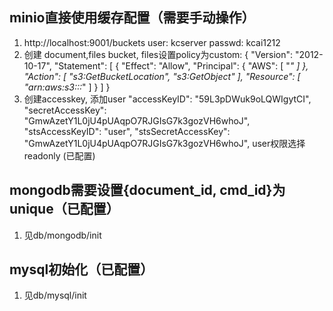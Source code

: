 

## minio直接使用缓存配置（需要手动操作）
1. http://localhost:9001/buckets  user: kcserver passwd: kcai1212
2. 创建 document,files bucket, files设置policy为custom:
{
    "Version": "2012-10-17",
    "Statement": [
        {
            "Effect": "Allow",
            "Principal": {
                "AWS": [
                    "*"
                ]
            },
            "Action": [
                "s3:GetBucketLocation",
                "s3:GetObject"
            ],
            "Resource": [
                "arn:aws:s3:::*"
            ]
        }
    ]
}
3. 创建accesskey, 添加user
"accessKeyID": "59L3pDWuk9oLQWIgytCI",
"secretAccessKey": "GmwAzetY1L0jU4pUAqpO7RJGIsG7k3gozVH6whoJ",
"stsAccessKeyID": "user",
"stsSecretAccessKey": "GmwAzetY1L0jU4pUAqpO7RJGIsG7k3gozVH6whoJ",
user权限选择readonly
(已配置)

## mongodb需要设置{document_id, cmd_id}为unique（已配置）
1. 见db/mongodb/init

## mysql初始化（已配置）
1. 见db/mysql/init